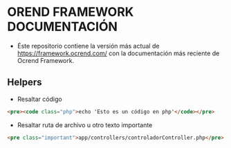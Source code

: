 # OREND FRAMEWORK DOCUMENTACIÓN

- Éste repositorio contiene la versión más actual de https://framework.ocrend.com/ con la documentación más reciente de Ocrend Framework.

## Helpers

- Resaltar código
```html
<pre><code class="php">echo 'Esto es un código en php'</code></pre>
```

- Resaltar ruta de archivo u otro texto importante
```html
<pre class="important">app/controllers/controladorController.php</pre>
```
